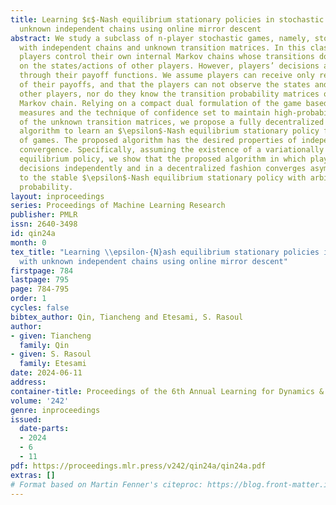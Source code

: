 ```yaml
---
title: Learning $ε$-Nash equilibrium stationary policies in stochastic games with
  unknown independent chains using online mirror descent
abstract: We study a subclass of n-player stochastic games, namely, stochastic games
  with independent chains and unknown transition matrices. In this class of games,
  players control their own internal Markov chains whose transitions do not depend
  on the states/actions of other players. However, players’ decisions are coupled
  through their payoff functions. We assume players can receive only realizations
  of their payoffs, and that the players can not observe the states and actions of
  other players, nor do they know the transition probability matrices of their own
  Markov chain. Relying on a compact dual formulation of the game based on occupancy
  measures and the technique of confidence set to maintain high-probability estimates
  of the unknown transition matrices, we propose a fully decentralized mirror descent
  algorithm to learn an $\epsilon$-Nash equilibrium stationary policy for this class
  of games. The proposed algorithm has the desired properties of independence and
  convergence. Specifically, assuming the existence of a variationally stable Nash
  equilibrium policy, we show that the proposed algorithm in which players make their
  decisions independently and in a decentralized fashion converges asymptotically
  to the stable $\epsilon$-Nash equilibrium stationary policy with arbitrarily high
  probability.
layout: inproceedings
series: Proceedings of Machine Learning Research
publisher: PMLR
issn: 2640-3498
id: qin24a
month: 0
tex_title: "Learning \\epsilon-{N}ash equilibrium stationary policies in stochastic games
  with unknown independent chains using online mirror descent"
firstpage: 784
lastpage: 795
page: 784-795
order: 1
cycles: false
bibtex_author: Qin, Tiancheng and Etesami, S. Rasoul
author:
- given: Tiancheng
  family: Qin
- given: S. Rasoul
  family: Etesami
date: 2024-06-11
address:
container-title: Proceedings of the 6th Annual Learning for Dynamics & Control Conference
volume: '242'
genre: inproceedings
issued:
  date-parts:
  - 2024
  - 6
  - 11
pdf: https://proceedings.mlr.press/v242/qin24a/qin24a.pdf
extras: []
# Format based on Martin Fenner's citeproc: https://blog.front-matter.io/posts/citeproc-yaml-for-bibliographies/
---
```

